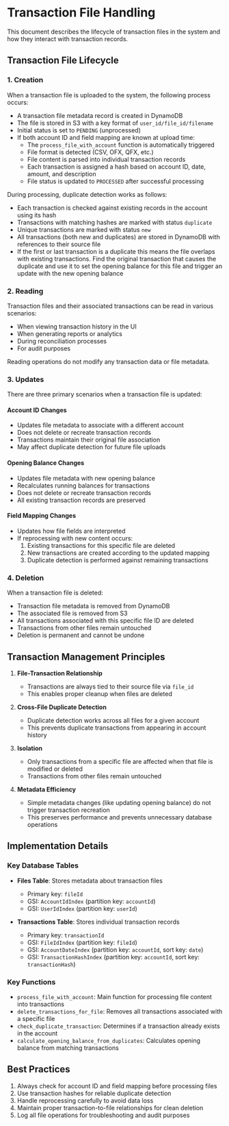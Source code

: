 # Transaction File Handling

This document describes the lifecycle of transaction files in the system and how they interact with transaction records.

## Transaction File Lifecycle

### 1. Creation

When a transaction file is uploaded to the system, the following process occurs:

- A transaction file metadata record is created in DynamoDB
- The file is stored in S3 with a key format of `user_id/file_id/filename`
- Initial status is set to `PENDING` (unprocessed)
- If both account ID and field mapping are known at upload time:
  - The `process_file_with_account` function is automatically triggered
  - File format is detected (CSV, OFX, QFX, etc.)
  - File content is parsed into individual transaction records
  - Each transaction is assigned a hash based on account ID, date, amount, and description
  - File status is updated to `PROCESSED` after successful processing

During processing, duplicate detection works as follows:
- Each transaction is checked against existing records in the account using its hash
- Transactions with matching hashes are marked with status `duplicate`
- Unique transactions are marked with status `new`
- All transactions (both new and duplicates) are stored in DynamoDB with references to their source file
- If the first or last transaction is a duplicate this means the file overlaps with existing transactions. Find the original transaction that causes the duplicate and use it to set the opening balance for this file and trigger an update with the new opening balance

### 2. Reading

Transaction files and their associated transactions can be read in various scenarios:

- When viewing transaction history in the UI
- When generating reports or analytics
- During reconciliation processes
- For audit purposes

Reading operations do not modify any transaction data or file metadata.

### 3. Updates

There are three primary scenarios when a transaction file is updated:

#### Account ID Changes
- Updates file metadata to associate with a different account
- Does not delete or recreate transaction records
- Transactions maintain their original file association
- May affect duplicate detection for future file uploads

#### Opening Balance Changes
- Updates file metadata with new opening balance
- Recalculates running balances for transactions
- Does not delete or recreate transaction records
- All existing transaction records are preserved

#### Field Mapping Changes
- Updates how file fields are interpreted
- If reprocessing with new content occurs:
  1. Existing transactions for this specific file are deleted
  2. New transactions are created according to the updated mapping
  3. Duplicate detection is performed against remaining transactions

### 4. Deletion

When a transaction file is deleted:

- Transaction file metadata is removed from DynamoDB
- The associated file is removed from S3
- All transactions associated with this specific file ID are deleted
- Transactions from other files remain untouched
- Deletion is permanent and cannot be undone

## Transaction Management Principles

1. **File-Transaction Relationship**
   - Transactions are always tied to their source file via `file_id`
   - This enables proper cleanup when files are deleted

2. **Cross-File Duplicate Detection**
   - Duplicate detection works across all files for a given account
   - This prevents duplicate transactions from appearing in account history

3. **Isolation**
   - Only transactions from a specific file are affected when that file is modified or deleted
   - Transactions from other files remain untouched

4. **Metadata Efficiency**
   - Simple metadata changes (like updating opening balance) do not trigger transaction recreation
   - This preserves performance and prevents unnecessary database operations

## Implementation Details

### Key Database Tables

- **Files Table**: Stores metadata about transaction files
  - Primary key: `fileId`
  - GSI: `AccountIdIndex` (partition key: `accountId`)
  - GSI: `UserIdIndex` (partition key: `userId`)

- **Transactions Table**: Stores individual transaction records
  - Primary key: `transactionId`
  - GSI: `FileIdIndex` (partition key: `fileId`)
  - GSI: `AccountDateIndex` (partition key: `accountId`, sort key: `date`)
  - GSI: `TransactionHashIndex` (partition key: `accountId`, sort key: `transactionHash`)

### Key Functions

- `process_file_with_account`: Main function for processing file content into transactions
- `delete_transactions_for_file`: Removes all transactions associated with a specific file
- `check_duplicate_transaction`: Determines if a transaction already exists in the account
- `calculate_opening_balance_from_duplicates`: Calculates opening balance from matching transactions

## Best Practices

1. Always check for account ID and field mapping before processing files
2. Use transaction hashes for reliable duplicate detection
3. Handle reprocessing carefully to avoid data loss
4. Maintain proper transaction-to-file relationships for clean deletion
5. Log all file operations for troubleshooting and audit purposes 